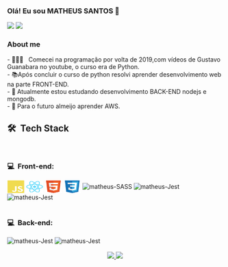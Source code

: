 ### Olá! Eu sou MATHEUS SANTOS 👋
<div>
 <a href="https://www.instagram.com/m2t_santos/" target="_blank"><img src="https://img.shields.io/badge/-Instagram-%23E4405F?style=for-the-badge&logo=instagram&logoColor=white" target="_blank"></a>
  <a href="https://www.linkedin.com/in/matheus-santos-67301020b/" target="_blank"><img src="https://img.shields.io/badge/-LinkedIn-%230077B5?style=for-the-badge&logo=linkedin&logoColor=white" target="_blank"></a> 
 </div>
 <div>
 <h3>About me</h3>
 - 👨🏻‍💻 &nbsp Comecei na programação por volta de 2019,com vídeos de Gustavo Guanabara no youtube, o curso era de Python.
  <br>
 - 📚Após concluir o curso de python resolvi aprender desenvolvimento web na parte FRONT-END.
  <BR>
 - 📗 Atualmente estou estudando desenvolvimento BACK-END nodejs e mongodb.
    <br>
 - 📖 Para o futuro almeijo aprender AWS.


</div>
 <h2> 🛠 &nbsp;Tech Stack</h2>
 <div style="display: inline_block"><br>
  <h3>💻 &nbsp;Front-end:</h3>
  <img align="center" alt="matheus-Js" height="30" width="40" src="https://raw.githubusercontent.com/devicons/devicon/master/icons/javascript/javascript-plain.svg">
  <img align="center" alt="matheus-React" height="30" width="40" src="https://raw.githubusercontent.com/devicons/devicon/master/icons/react/react-original.svg">
  <img align="center" alt="matheus-HTML" height="30" width="40" src="https://raw.githubusercontent.com/devicons/devicon/master/icons/html5/html5-original.svg">
  <img align="center" alt="matheus-CSS" height="30" width="40" src="https://raw.githubusercontent.com/devicons/devicon/master/icons/css3/css3-original.svg">
 <img  align="center" alt="matheus-SASS"  height="30" width="40" src="https://cdn.jsdelivr.net/gh/devicons/devicon/icons/sass/sass-original.svg" />
  <img align="center" alt="matheus-Jest" height="30" width="40" src="https://cdn.jsdelivr.net/gh/devicons/devicon/icons/jest/jest-plain.svg" />
  <img align="center" alt="matheus-Jest" height="30" width="40" src="https://cdn.jsdelivr.net/gh/devicons/devicon/icons/git/git-plain-wordmark.svg" />

 </div>
 <br>
 <div  style="display: inline_block">
<h3>💻 &nbsp;Back-end:</h3>
 
 <img align="center" alt="matheus-Jest" height="40" width="50"  src="https://cdn.jsdelivr.net/gh/devicons/devicon/icons/nodejs/nodejs-original-wordmark.svg" />
 <img align="center" alt="matheus-Jest" height="40" width="50"  src="https://cdn.jsdelivr.net/gh/devicons/devicon/icons/mongodb/mongodb-original-wordmark.svg" />

</div>
<br>
 
 <div align="center">
  <a href="https://github.com/web-Matheus">
  <img height="180em" src="https://github-readme-stats.vercel.app/api?username=web-Matheus&show_icons=true&theme=gruvbox&include_all_commits=true&count_private=true"/>
  <img height="180em" src="https://github-readme-stats.vercel.app/api/top-langs/?username=web-Matheus&layout=compact&langs_count=7&theme=gruvbox"/>
</div>

  
 


